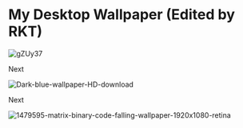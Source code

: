 # My Desktop Wallpaper (Edited by RKT)

![gZUy37](https://user-images.githubusercontent.com/69615463/101783660-874e9b00-3b20-11eb-8250-1c0b3fc64918.png)

Next

![Dark-blue-wallpaper-HD-download](https://user-images.githubusercontent.com/69615463/101900162-056c7980-3bd5-11eb-94b2-b02ee72c3dd8.png)

Next

![1479595-matrix-binary-code-falling-wallpaper-1920x1080-retina](https://user-images.githubusercontent.com/69615463/101904806-6d728e00-3bdc-11eb-8bed-643489c67f43.png)
